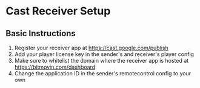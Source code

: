 # Cast Receiver Setup

## Basic Instructions

1. Register your receiver app at https://cast.google.com/publish
2. Add your player license key in the sender's and receiver's player config
3. Make sure to whitelist the domain where the receiver app is hosted at https://bitmovin.com/dashboard
4. Change the application ID in the sender's remotecontrol config to your own
